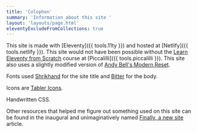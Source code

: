 ```yaml
---
title: 'Colophon'
summary: 'Information about this site '
layout: 'layouts/page.html'
eleventyExcludeFromCollections: true
---
```

This site is made with [Eleventy]({{ tools.11ty }}) and hosted at [Netlify]({{ tools.netlify }}). This site would not have been possible without the [Learn Eleventy from Scratch](https://piccalil.li/course/learn-eleventy-from-scratch/) course at [Piccalilli]({{ tools.piccalilli }}). This site also uses a slightly modified version of [Andy Bell's Modern Reset](https://github.com/hankchizljaw/modern-css-reset).

Fonts used [Shrikhand](https://fonts.google.com/specimen/Shrikhand) for the site title and [Bitter](https://fonts.google.com/specimen/Bitter) for the body.

Icons are [Tabler Icons](https://tablericons.com/).

Handwritten CSS.

Other resources that helped me figure out something used on this site can be found in the inaugural and unimaginatively named [Finally, a new site](/articles/finally-a-new-site/#thank-you-one-and-all) article.
